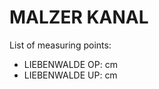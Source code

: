 # MALZER KANAL

List of measuring points:

* LIEBENWALDE OP: <Value topic="rivers/pegel-online/MZK/LIEBENWALDE_OP/measurementValue"/> cm
* LIEBENWALDE UP: <Value topic="rivers/pegel-online/MZK/LIEBENWALDE_UP/measurementValue"/> cm
